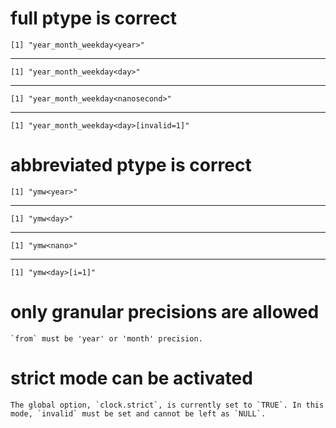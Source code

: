 # full ptype is correct

    [1] "year_month_weekday<year>"

---

    [1] "year_month_weekday<day>"

---

    [1] "year_month_weekday<nanosecond>"

---

    [1] "year_month_weekday<day>[invalid=1]"

# abbreviated ptype is correct

    [1] "ymw<year>"

---

    [1] "ymw<day>"

---

    [1] "ymw<nano>"

---

    [1] "ymw<day>[i=1]"

# only granular precisions are allowed

    `from` must be 'year' or 'month' precision.

# strict mode can be activated

    The global option, `clock.strict`, is currently set to `TRUE`. In this mode, `invalid` must be set and cannot be left as `NULL`.

